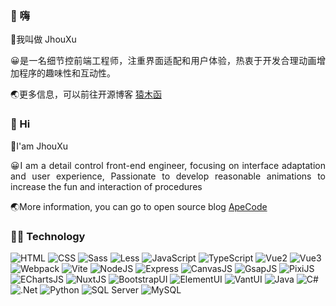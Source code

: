 ### 👋 嗨

<div style="text-align: justify">
  <p>👨我叫做 JhouXu</p>
  <p>😀是一名细节控前端工程师，注重界面适配和用户体验，热衷于开发合理动画增加程序的趣味性和互动性。</p>
  <p>
    🌏更多信息，可以前往开源博客
    <a href="https://jhouxu.github.io/apecode/">猿木函</a>
  </p>
</div>

### 👋 Hi

<div style="text-align: justify">
  <p>👨I'am JhouXu</p>
  <p>😀I am a detail control front-end engineer, focusing on interface adaptation and user experience, Passionate to develop reasonable animations to increase the fun and interaction of procedures</p>
  <p>
    🌏More information, you can go to open source blog
    <a href="https://jhouxu.github.io/apecode/">ApeCode</a>
  </p>
</div>

### 👨‍💻 Technology

<div>
  <img src="https://img.shields.io/badge/HTML-orange?logo=html5&color=ff7f2a" alt="HTML">
  <img src="https://img.shields.io/badge/CSS-blue?logo=css3&color=4e8bca" alt="CSS">
  <img src="https://img.shields.io/badge/Sass-pink?logo=sass&color=f0c1d4" alt="Sass">
  <img src="https://img.shields.io/badge/Less-blue?logo=less&color=6c8cbe" alt="Less">
  <img src="https://img.shields.io/badge/JavaScript-yellow?logo=javascript&color=ffcd29" alt="JavaScript">
  <img src="https://img.shields.io/badge/TypeScript-blue?logo=typescript&color=61b2f1" alt="TypeScript">
  <img src="https://img.shields.io/badge/Vue-brightgreen?logo=vue.js&color=a0e042" alt="Vue2">
  <img src="https://img.shields.io/badge/Vue-brightgreen?logo=vue.js&color=a0e042" alt="Vue3">
  <img src="https://img.shields.io/badge/Webpack-blue?logo=webpack&color=88c0d0" alt="Webpack">
  <img src="https://img.shields.io/badge/Vite-blue?logo=vite&color=5ba4d7" alt="Vite">
  <img src="https://img.shields.io/badge/Node.js-green?logo=node.js&color=7cba56" alt="NodeJS">
  <img src="https://img.shields.io/badge/Express-blue?logo=express&color=3c3c3d" alt="Express">
  <img src="https://img.shields.io/badge/CanvasJS-orange?logo=canvas&color=ff9a40" alt="CanvasJS">
  <img src="https://img.shields.io/badge/GSAP-green?logo=gsap&color=56b18b" alt="GsapJS">
  <img src="https://img.shields.io/badge/PixiJS-blue?logo=pixijs&color=73a3c9" alt="PixiJS">
  <img src="https://img.shields.io/badge/ECharts-red?logo=echarts&color=da2a2a" alt="EChartsJS">
  <img src="https://img.shields.io/badge/Nuxt.js-yellow?logo=nuxt.js&color=f0c36d" alt="NuxtJS">
  <img src="https://img.shields.io/badge/Bootstrap-blue?logo=bootstrap&color=66a8cc" alt="BootstrapUI">
  <img src="https://img.shields.io/badge/Element-UI-brightblue?logo=element&color=5c80b0" alt="ElementUI">
  <img src="https://img.shields.io/badge/Vant-UI-blue?logo=vant&color=58a4e0" alt="VantUI">
  <img src="https://img.shields.io/badge/Java-blue?logo=java&color=94b8ff" alt="Java">
  <img src="https://img.shields.io/badge/C%23-blue?logo=csharp&color=68a7d2" alt="C#">
  <img src="https://img.shields.io/badge/.NET-green?logo=.net&color=3f9e56" alt=".Net">
  <img src="https://img.shields.io/badge/Python-blue?logo=python&color=66b1c9" alt="Python">
  <img src="https://img.shields.io/badge/SQL%20Server-blue?logo=microsoft-sql-server&color=7b8f99" alt="SQL Server">
  <img src="https://img.shields.io/badge/MySQL-blue?logo=mysql&color=4e8cba" alt="MySQL">
</div>
